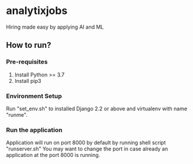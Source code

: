 # analytixjobs
Hiring made easy by applying AI and ML


## How to run?
### Pre-requisites
1) Install Python >= 3.7 
2) Install pip3

### Environment Setup

Run "set_env.sh" to installed Django 2.2 or above and virtualenv with name "runme". 

### Run the application
Application will run on port 8000 by default by running shell script "runserver.sh"
You may want to change the port in case already an application at the port 8000 is running.
